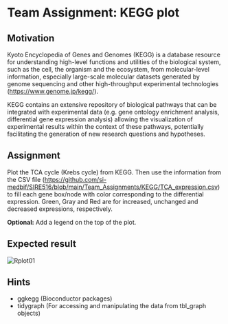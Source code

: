# Team Assignment: KEGG plot

## Motivation
Kyoto Encyclopedia of Genes and Genomes (KEGG) is a database resource for understanding high-level functions and utilities of the biological system, such as the cell, the organism and the ecosystem, from molecular-level information, especially large-scale molecular datasets generated by genome sequencing and other high-throughput experimental technologies (https://www.genome.jp/kegg/). 

KEGG contains an extensive repository of biological pathways that can be integrated with experimental data (e.g. gene ontology enrichment analysis, differential gene expression analysis) allowing the visualization of experimental results within the context of these pathways, potentially facilitating the generation of new research questions and hypotheses. 

## Assignment
Plot the TCA cycle (Krebs cycle) from KEGG. Then use the information from the CSV file (https://github.com/si-medbif/SIRE516/blob/main/Team_Assignments/KEGG/TCA_expression.csv) to fill each gene box/node with color corresponding to the differential expression. Green, Gray and Red are for increased, unchanged and decreased expressions, respectively.  

<b>Optional:</b> Add a legend on the top of the plot.

## Expected result
![Rplot01](https://github.com/user-attachments/assets/ce36ff8b-9045-43aa-b360-240b275f9075)


## Hints
- ggkegg (Bioconductor packages)
- tidygraph (For accessing and manipulating the data from tbl_graph objects)
